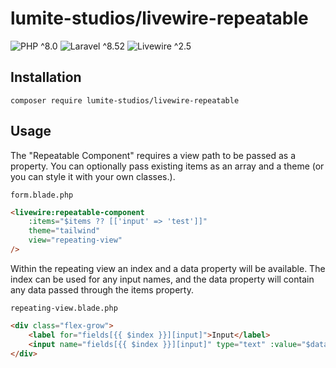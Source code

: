 # lumite-studios/livewire-repeatable

![PHP ^8.0](https://img.shields.io/badge/PHP-%5E8.0-787CB5?style=for-the-badge&logo=php)
![Laravel ^8.52](https://img.shields.io/badge/Laravel-%5E8.52-fb503b?style=for-the-badge&logo=laravel)
![Livewire ^2.5](https://img.shields.io/badge/Livewire-%5E2.5-lightgrey?style=for-the-badge)

## Installation
`composer require lumite-studios/livewire-repeatable`

## Usage
The "Repeatable Component" requires a view path to be passed as a property. You can optionally pass existing items as an array and a theme (or you can style it with your own classes.).

`form.blade.php`
```html
<livewire:repeatable-component
	:items="$items ?? [['input' => 'test']]"
	theme="tailwind"
	view="repeating-view"
/>
```

Within the repeating view an index and a data property will be available. The index can be used for any input names, and the data property will contain any data passed through the items property.

`repeating-view.blade.php`
```html
<div class="flex-grow">
	<label for="fields[{{ $index }}][input]">Input</label>
	<input name="fields[{{ $index }}][input]" type="text" :value="$data['input'] ?? null">
</div>
```
